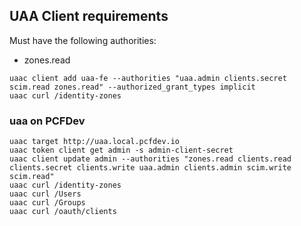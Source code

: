 

## UAA Client requirements

Must have the following authorities:

* zones.read

```
uaac client add uaa-fe --authorities "uaa.admin clients.secret scim.read zones.read" --authorized_grant_types implicit
uaac curl /identity-zones
```

### uaa on PCFDev

```
uaac target http://uaa.local.pcfdev.io
uaac token client get admin -s admin-client-secret
uaac client update admin --authorities "zones.read clients.read clients.secret clients.write uaa.admin clients.admin scim.write scim.read"
uaac curl /identity-zones
uaac curl /Users
uaac curl /Groups
uaac curl /oauth/clients
```
